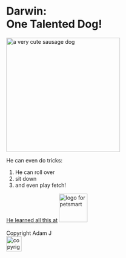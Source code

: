 <!DOCTYPE html>
<html>

<head>
  <meta charset="utf-8">
  <meta name="viewport" content="width=device-width">
  <title>Darwin Is Adorable!</title>
  <link href="style.css" rel="stylesheet" type="text/css" />
</head>

<body>
  <main>
    <h1>Darwin: <br>One Talented Dog!</h1>
    <img src="https://cdn.pixabay.com/photo/2017/09/28/10/05/dachshund-2794944_1280.jpg" alt="a very cute sausage dog" width="300">
    <p>He can even do tricks:</p>
    <ol>
      <li>He can roll over</li>
      <li>sit down</li>
      <li>and even play fetch!</li>
    </ol>
    <a href="petsmart.com"> He learned all this at</a>
    <img src="https://upload.wikimedia.org/wikipedia/commons/0/01/PetSmart.svg" alt="logo for petsmart" width="75">
  </main>
  <br>
<footer>Copyright Adam J </footer>
  <img src="https://cdn.britannica.com/86/242386-050-19C14920/copyright-symbol.jpg" alt="copyright symbol" width="40"">
</body>

</html>
